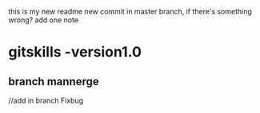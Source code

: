 this is my new readme
new commit in master branch, if there's something wrong?
add one note
# gitskills -version1.0
## branch mannerge
//add in branch Fixbug
